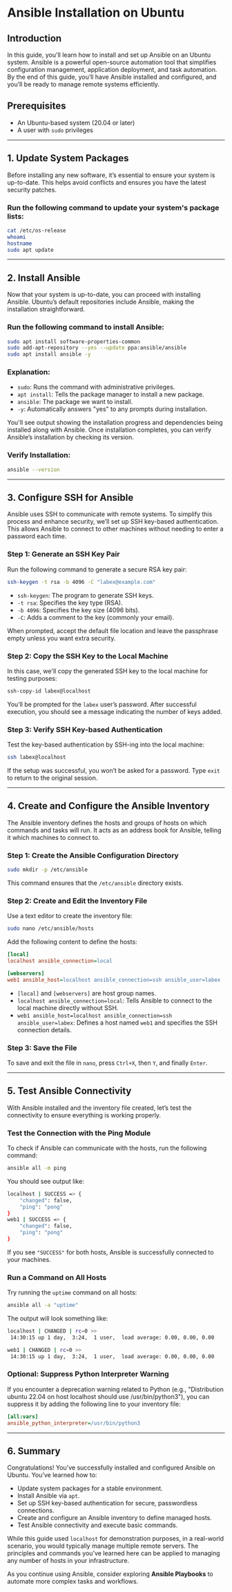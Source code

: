 # Ansible Installation on Ubuntu

## Introduction
In this guide, you'll learn how to install and set up Ansible on an Ubuntu system. Ansible is a powerful open-source automation tool that simplifies configuration management, application deployment, and task automation. By the end of this guide, you’ll have Ansible installed and configured, and you’ll be ready to manage remote systems efficiently.

## Prerequisites
- An Ubuntu-based system (20.04 or later)
- A user with `sudo` privileges

---

## 1. Update System Packages

Before installing any new software, it’s essential to ensure your system is up-to-date. This helps avoid conflicts and ensures you have the latest security patches.

### Run the following command to update your system's package lists:
```bash
cat /etc/os-release
whoami
hostname
sudo apt update
```
---


## 2. Install Ansible

Now that your system is up-to-date, you can proceed with installing Ansible. Ubuntu’s default repositories include Ansible, making the installation straightforward.

### Run the following command to install Ansible:
```bash
sudo apt install software-properties-common
sudo add-apt-repository --yes --update ppa:ansible/ansible
sudo apt install ansible -y
```

### Explanation:
- `sudo`: Runs the command with administrative privileges.
- `apt install`: Tells the package manager to install a new package.
- `ansible`: The package we want to install.
- `-y`: Automatically answers "yes" to any prompts during installation.

You'll see output showing the installation progress and dependencies being installed along with Ansible. Once installation completes, you can verify Ansible’s installation by checking its version.

### Verify Installation:
```bash
ansible --version
```
---

## 3. Configure SSH for Ansible

Ansible uses SSH to communicate with remote systems. To simplify this process and enhance security, we’ll set up SSH key-based authentication. This allows Ansible to connect to other machines without needing to enter a password each time.

### Step 1: Generate an SSH Key Pair
Run the following command to generate a secure RSA key pair:

```bash
ssh-keygen -t rsa -b 4096 -C "labex@example.com"
```

- `ssh-keygen`: The program to generate SSH keys.
- `-t rsa`: Specifies the key type (RSA).
- `-b 4096`: Specifies the key size (4096 bits).
- `-C`: Adds a comment to the key (commonly your email).

When prompted, accept the default file location and leave the passphrase empty unless you want extra security.

### Step 2: Copy the SSH Key to the Local Machine
In this case, we'll copy the generated SSH key to the local machine for testing purposes:

```bash
ssh-copy-id labex@localhost
```

You’ll be prompted for the `labex` user’s password. After successful execution, you should see a message indicating the number of keys added.

### Step 3: Verify SSH Key-based Authentication
Test the key-based authentication by SSH-ing into the local machine:

```bash
ssh labex@localhost
```

If the setup was successful, you won’t be asked for a password. Type `exit` to return to the original session.

---

## 4. Create and Configure the Ansible Inventory

The Ansible inventory defines the hosts and groups of hosts on which commands and tasks will run. It acts as an address book for Ansible, telling it which machines to connect to.

### Step 1: Create the Ansible Configuration Directory
```bash
sudo mkdir -p /etc/ansible
```

This command ensures that the `/etc/ansible` directory exists.

### Step 2: Create and Edit the Inventory File
Use a text editor to create the inventory file:

```bash
sudo nano /etc/ansible/hosts
```

Add the following content to define the hosts:

```ini
[local]
localhost ansible_connection=local

[webservers]
web1 ansible_host=localhost ansible_connection=ssh ansible_user=labex
```

- `[local]` and `[webservers]` are host group names.
- `localhost ansible_connection=local`: Tells Ansible to connect to the local machine directly without SSH.
- `web1 ansible_host=localhost ansible_connection=ssh ansible_user=labex`: Defines a host named `web1` and specifies the SSH connection details.

### Step 3: Save the File
To save and exit the file in `nano`, press `Ctrl+X`, then `Y`, and finally `Enter`.

---

## 5. Test Ansible Connectivity

With Ansible installed and the inventory file created, let’s test the connectivity to ensure everything is working properly.

### Test the Connection with the Ping Module
To check if Ansible can communicate with the hosts, run the following command:

```bash
ansible all -m ping
```

You should see output like:

```bash
localhost | SUCCESS => {
    "changed": false,
    "ping": "pong"
}
web1 | SUCCESS => {
    "changed": false,
    "ping": "pong"
}
```

If you see `"SUCCESS"` for both hosts, Ansible is successfully connected to your machines.

### Run a Command on All Hosts
Try running the `uptime` command on all hosts:

```bash
ansible all -a "uptime"
```

The output will look something like:

```bash
localhost | CHANGED | rc=0 >>
 14:30:15 up 1 day,  3:24,  1 user,  load average: 0.00, 0.00, 0.00

web1 | CHANGED | rc=0 >>
 14:30:15 up 1 day,  3:24,  1 user,  load average: 0.00, 0.00, 0.00
```

### Optional: Suppress Python Interpreter Warning
If you encounter a deprecation warning related to Python (e.g., "Distribution ubuntu 22.04 on host localhost should use /usr/bin/python3"), you can suppress it by adding the following line to your inventory file:

```ini
[all:vars]
ansible_python_interpreter=/usr/bin/python3
```

---

## 6. Summary

Congratulations! You've successfully installed and configured Ansible on Ubuntu. You’ve learned how to:
- Update system packages for a stable environment.
- Install Ansible via `apt`.
- Set up SSH key-based authentication for secure, passwordless connections.
- Create and configure an Ansible inventory to define managed hosts.
- Test Ansible connectivity and execute basic commands.

While this guide used `localhost` for demonstration purposes, in a real-world scenario, you would typically manage multiple remote servers. The principles and commands you’ve learned here can be applied to managing any number of hosts in your infrastructure.

As you continue using Ansible, consider exploring **Ansible Playbooks** to automate more complex tasks and workflows.
```
